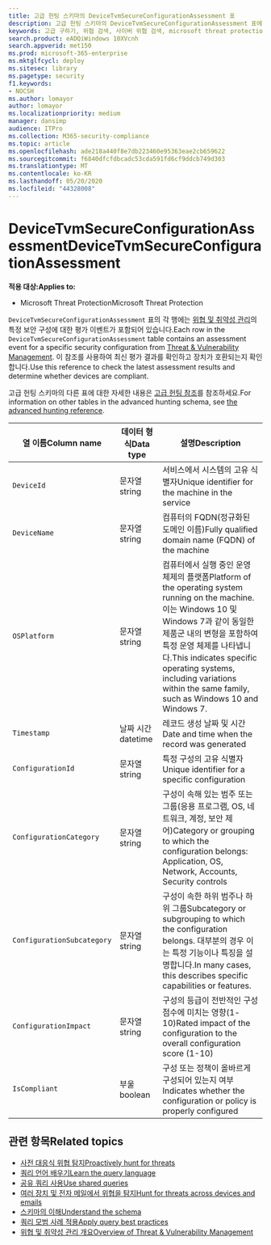 ```yaml
---
title: 고급 헌팅 스키마의 DeviceTvmSecureConfigurationAssessment 표
description: 고급 헌팅 스키마의 DeviceTvmSecureConfigurationAssessment 표에서 위협 및 취약성 관리 보안 평가 이벤트에 대해 알아보세요. 이러한 이벤트는 시스템 정보, 보안 구성 세부 정보, 영향, 준수 정보를 제공합니다.
keywords: 고급 구하기, 위협 검색, 사이버 위협 검색, microsoft threat protection, microsoft 365, mtp, m365, 검색, 쿼리, 원격 분석, 스키마 참조, kusto, table, column, threat & 취약성 관리, TVM, 장치 관리, 보안 구성, DeviceTvmSecureConfigurationAssessment
search.product: eADQiWindows 10XVcnh
search.appverid: met150
ms.prod: microsoft-365-enterprise
ms.mktglfcycl: deploy
ms.sitesec: library
ms.pagetype: security
f1.keywords:
- NOCSH
ms.author: lomayor
author: lomayor
ms.localizationpriority: medium
manager: dansimp
audience: ITPro
ms.collection: M365-security-compliance
ms.topic: article
ms.openlocfilehash: ade218a440f8e7db223460e95363eae2cb659622
ms.sourcegitcommit: f6840dfcfdbcadc53cda591fd6cf9ddcb749d303
ms.translationtype: MT
ms.contentlocale: ko-KR
ms.lasthandoff: 05/20/2020
ms.locfileid: "44328008"
---
```

# <a name="devicetvmsecureconfigurationassessment"></a><span data-ttu-id="7d8e5-105">DeviceTvmSecureConfigurationAssessment</span><span class="sxs-lookup"><span data-stu-id="7d8e5-105">DeviceTvmSecureConfigurationAssessment</span></span>

<span data-ttu-id="7d8e5-106">**적용 대상:**</span><span class="sxs-lookup"><span data-stu-id="7d8e5-106">**Applies to:**</span></span>
- <span data-ttu-id="7d8e5-107">Microsoft Threat Protection</span><span class="sxs-lookup"><span data-stu-id="7d8e5-107">Microsoft Threat Protection</span></span>



<span data-ttu-id="7d8e5-108">`DeviceTvmSecureConfigurationAssessment` 표의 각 행에는 [위협 및 취약성 관리](https://docs.microsoft.com/windows/security/threat-protection/microsoft-defender-atp/next-gen-threat-and-vuln-mgt)의 특정 보안 구성에 대한 평가 이벤트가 포함되어 있습니다.</span><span class="sxs-lookup"><span data-stu-id="7d8e5-108">Each row in the `DeviceTvmSecureConfigurationAssessment` table contains an assessment event for a specific security configuration from [Threat & Vulnerability Management](https://docs.microsoft.com/windows/security/threat-protection/microsoft-defender-atp/next-gen-threat-and-vuln-mgt).</span></span> <span data-ttu-id="7d8e5-109">이 참조를 사용하여 최신 평가 결과를 확인하고 장치가 호환되는지 확인합니다.</span><span class="sxs-lookup"><span data-stu-id="7d8e5-109">Use this reference to check the latest assessment results and determine whether devices are compliant.</span></span>

<span data-ttu-id="7d8e5-110">고급 헌팅 스키마의 다른 표에 대한 자세한 내용은 [고급 헌팅 참조](advanced-hunting-schema-tables.md)를 참조하세요.</span><span class="sxs-lookup"><span data-stu-id="7d8e5-110">For information on other tables in the advanced hunting schema, see [the advanced hunting reference](advanced-hunting-schema-tables.md).</span></span>

| <span data-ttu-id="7d8e5-111">열 이름</span><span class="sxs-lookup"><span data-stu-id="7d8e5-111">Column name</span></span> | <span data-ttu-id="7d8e5-112">데이터 형식</span><span class="sxs-lookup"><span data-stu-id="7d8e5-112">Data type</span></span> | <span data-ttu-id="7d8e5-113">설명</span><span class="sxs-lookup"><span data-stu-id="7d8e5-113">Description</span></span> |
|-------------|-----------|-------------|
| `DeviceId` | <span data-ttu-id="7d8e5-114">문자열</span><span class="sxs-lookup"><span data-stu-id="7d8e5-114">string</span></span> | <span data-ttu-id="7d8e5-115">서비스에서 시스템의 고유 식별자</span><span class="sxs-lookup"><span data-stu-id="7d8e5-115">Unique identifier for the machine in the service</span></span> |
| `DeviceName` | <span data-ttu-id="7d8e5-116">문자열</span><span class="sxs-lookup"><span data-stu-id="7d8e5-116">string</span></span> | <span data-ttu-id="7d8e5-117">컴퓨터의 FQDN(정규화된 도메인 이름)</span><span class="sxs-lookup"><span data-stu-id="7d8e5-117">Fully qualified domain name (FQDN) of the machine</span></span> |
| `OSPlatform` | <span data-ttu-id="7d8e5-118">문자열</span><span class="sxs-lookup"><span data-stu-id="7d8e5-118">string</span></span> | <span data-ttu-id="7d8e5-119">컴퓨터에서 실행 중인 운영 체제의 플랫폼</span><span class="sxs-lookup"><span data-stu-id="7d8e5-119">Platform of the operating system running on the machine.</span></span> <span data-ttu-id="7d8e5-120">이는 Windows 10 및 Windows 7과 같이 동일한 제품군 내의 변형을 포함하여 특정 운영 체제를 나타냅니다.</span><span class="sxs-lookup"><span data-stu-id="7d8e5-120">This indicates specific operating systems, including variations within the same family, such as Windows 10 and Windows 7.</span></span>|
| `Timestamp` | <span data-ttu-id="7d8e5-121">날짜 시간</span><span class="sxs-lookup"><span data-stu-id="7d8e5-121">datetime</span></span> | <span data-ttu-id="7d8e5-122">레코드 생성 날짜 및 시간</span><span class="sxs-lookup"><span data-stu-id="7d8e5-122">Date and time when the record was generated</span></span> |
| `ConfigurationId` | <span data-ttu-id="7d8e5-123">문자열</span><span class="sxs-lookup"><span data-stu-id="7d8e5-123">string</span></span> | <span data-ttu-id="7d8e5-124">특정 구성의 고유 식별자</span><span class="sxs-lookup"><span data-stu-id="7d8e5-124">Unique identifier for a specific configuration</span></span> |
| `ConfigurationCategory` | <span data-ttu-id="7d8e5-125">문자열</span><span class="sxs-lookup"><span data-stu-id="7d8e5-125">string</span></span> | <span data-ttu-id="7d8e5-126">구성이 속해 있는 범주 또는 그룹(응용 프로그램, OS, 네트워크, 계정, 보안 제어)</span><span class="sxs-lookup"><span data-stu-id="7d8e5-126">Category or grouping to which the configuration belongs: Application, OS, Network, Accounts, Security controls</span></span> |
| `ConfigurationSubcategory` | <span data-ttu-id="7d8e5-127">문자열</span><span class="sxs-lookup"><span data-stu-id="7d8e5-127">string</span></span> | <span data-ttu-id="7d8e5-128">구성이 속한 하위 범주나 하위 그룹</span><span class="sxs-lookup"><span data-stu-id="7d8e5-128">Subcategory or subgrouping to which the configuration belongs.</span></span> <span data-ttu-id="7d8e5-129">대부분의 경우 이는 특정 기능이나 특징을 설명합니다.</span><span class="sxs-lookup"><span data-stu-id="7d8e5-129">In many cases, this describes specific capabilities or features.</span></span> |
| `ConfigurationImpact` | <span data-ttu-id="7d8e5-130">문자열</span><span class="sxs-lookup"><span data-stu-id="7d8e5-130">string</span></span> | <span data-ttu-id="7d8e5-131">구성의 등급이 전반적인 구성 점수에 미치는 영향(1-10)</span><span class="sxs-lookup"><span data-stu-id="7d8e5-131">Rated impact of the configuration to the overall configuration score (1-10)</span></span> |
| `IsCompliant` | <span data-ttu-id="7d8e5-132">부울</span><span class="sxs-lookup"><span data-stu-id="7d8e5-132">boolean</span></span> | <span data-ttu-id="7d8e5-133">구성 또는 정책이 올바르게 구성되어 있는지 여부</span><span class="sxs-lookup"><span data-stu-id="7d8e5-133">Indicates whether the configuration or policy is properly configured</span></span> |

## <a name="related-topics"></a><span data-ttu-id="7d8e5-134">관련 항목</span><span class="sxs-lookup"><span data-stu-id="7d8e5-134">Related topics</span></span>

- [<span data-ttu-id="7d8e5-135">사전 대응식 위협 탐지</span><span class="sxs-lookup"><span data-stu-id="7d8e5-135">Proactively hunt for threats</span></span>](advanced-hunting-overview.md)
- [<span data-ttu-id="7d8e5-136">쿼리 언어 배우기</span><span class="sxs-lookup"><span data-stu-id="7d8e5-136">Learn the query language</span></span>](advanced-hunting-query-language.md)
- [<span data-ttu-id="7d8e5-137">공유 쿼리 사용</span><span class="sxs-lookup"><span data-stu-id="7d8e5-137">Use shared queries</span></span>](advanced-hunting-shared-queries.md)
- [<span data-ttu-id="7d8e5-138">여러 장치 및 전자 메일에서 위협을 탐지</span><span class="sxs-lookup"><span data-stu-id="7d8e5-138">Hunt for threats across devices and emails</span></span>](advanced-hunting-query-emails-devices.md)
- [<span data-ttu-id="7d8e5-139">스키마의 이해</span><span class="sxs-lookup"><span data-stu-id="7d8e5-139">Understand the schema</span></span>](advanced-hunting-schema-tables.md)
- [<span data-ttu-id="7d8e5-140">쿼리 모범 사례 적용</span><span class="sxs-lookup"><span data-stu-id="7d8e5-140">Apply query best practices</span></span>](advanced-hunting-best-practices.md)
- [<span data-ttu-id="7d8e5-141">위협 및 취약성 관리 개요</span><span class="sxs-lookup"><span data-stu-id="7d8e5-141">Overview of Threat & Vulnerability Management</span></span>](https://docs.microsoft.com/windows/security/threat-protection/microsoft-defender-atp/next-gen-threat-and-vuln-mgt)
